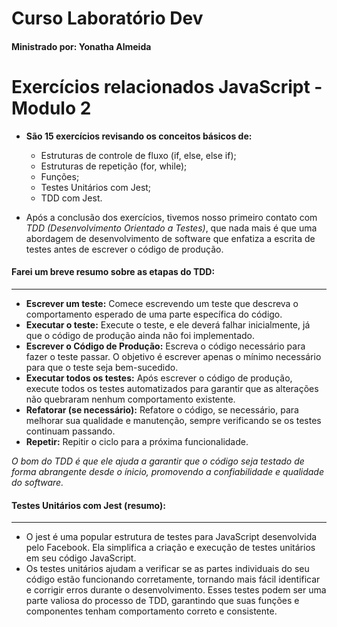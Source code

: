 # Curso Laboratório Dev
#### Ministrado por: Yonatha Almeida


# Exercícios relacionados JavaScript - Modulo 2

* **São 15 exercícios revisando os conceitos básicos de:**
  * Estruturas de controle de fluxo (if, else, else if);
  * Estruturas de repetição (for, while);
  * Funções;
  * Testes Unitários com Jest;
  * TDD com Jest.

* Após a conclusão dos exercícios, tivemos nosso primeiro contato com *TDD (Desenvolvimento Orientado a Testes)*, que nada mais é que uma abordagem de desenvolvimento de software que enfatiza a escrita de testes antes de escrever o código de produção.

#### Farei um breve resumo sobre as etapas do TDD:
***

* **Escrever um teste:** Comece escrevendo um teste que descreva o comportamento esperado de uma parte específica do código.
* **Executar o teste:** Execute o teste, e ele deverá falhar inicialmente, já que o código de produção ainda não foi implementado.
* **Escrever o Código de Produção:** Escreva o código necessário para fazer o teste passar. O objetivo é escrever apenas o mínimo necessário para que o teste seja bem-sucedido.
* **Executar todos os testes:** Após escrever o código de produção, execute todos os testes automatizados para garantir que as alterações não quebraram nenhum comportamento existente.
* **Refatorar (se necessário):** Refatore o código, se necessário, para melhorar sua qualidade e manutenção, sempre verificando se os testes continuam passando.
* **Repetir:** Repitir o ciclo para a próxima funcionalidade.

*O bom do TDD é que ele ajuda a garantir que o código seja testado de forma abrangente desde o ínicio, promovendo a confiabilidade e qualidade do software.*


#### Testes Unitários com Jest (resumo):
***
* O jest é uma popular estrutura de testes para JavaScript desenvolvida pelo Facebook. Ela simplifica a criação e execução de testes unitários em seu código JavaScript.
* Os testes unitários ajudam a verificar se as partes individuais do seu código estão funcionando corretamente, tornando mais fácil identificar e corrigir erros durante o desenvolvimento. Esses testes podem ser uma parte valiosa do processo de TDD, garantindo que suas funções e componentes tenham comportamento correto e consistente.



